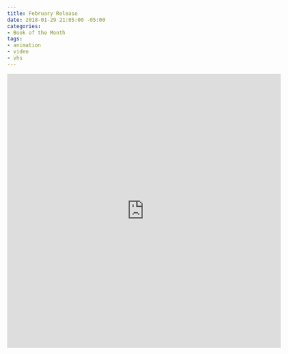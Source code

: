 ```yaml
---
title: February Release
date: 2018-01-29 21:05:00 -05:00
categories:
- Book of the Month
tags:
- animation
- video
- vhs
---
```


<div class="video-square">
	<iframe src="https://player.vimeo.com/video/253260381?&background=1&loop=1&autopause=0" width="640" height="640" frameborder="0" webkitallowfullscreen mozallowfullscreen allowfullscreen></iframe>
</div>
